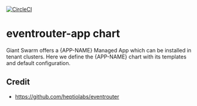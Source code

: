 [![CircleCI](https://circleci.com/gh/giantswarm/{APP-NAME}-app.svg?style=shield)](https://circleci.com/gh/giantswarm/{APP-NAME}-app)

# eventrouter-app chart

Giant Swarm offers a {APP-NAME} Managed App which can be installed in tenant clusters.
Here we define the {APP-NAME} chart with its templates and default configuration.

## Credit

* https://github.com/heptiolabs/eventrouter
